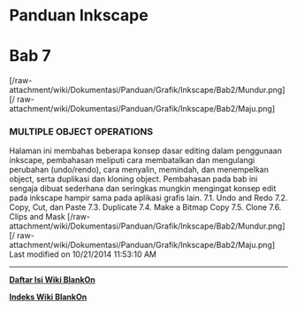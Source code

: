 # Panduan Inkscape
# Bab 7
[/raw-attachment/wiki/Dokumentasi/Panduan/Grafik/Inkscape/Bab2/Mundur.png] [/
raw-attachment/wiki/Dokumentasi/Panduan/Grafik/Inkscape/Bab2/Maju.png]
### MULTIPLE OBJECT OPERATIONS
Halaman ini membahas beberapa konsep dasar editing dalam penggunaan inkscape,
pembahasan meliputi cara membatalkan dan mengulangi perubahan (undo/rendo),
cara menyalin, memindah, dan menempelkan object, serta duplikasi dan kloning
object.
Pembahasan pada bab ini sengaja dibuat sederhana dan seringkas mungkin
mengingat konsep edit pada inkscape hampir sama pada aplikasi grafis lain.
7.1. Undo and Redo
7.2. Copy, Cut, dan Paste
7.3. Duplicate
7.4. Make a Bitmap Copy
7.5. Clone
7.6. Clips and Mask
[/raw-attachment/wiki/Dokumentasi/Panduan/Grafik/Inkscape/Bab2/Mundur.png] [/
raw-attachment/wiki/Dokumentasi/Panduan/Grafik/Inkscape/Bab2/Maju.png]
Last modified on 10/21/2014 11:53:10 AM

---
[**Daftar Isi Wiki BlankOn**](/wiki/DaftarIsi/index.html)
 
[**Indeks Wiki BlankOn**](/wiki/Indeks.html)
